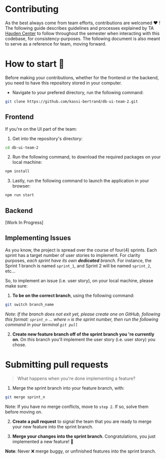 # Contributing

As the best always come from team efforts, contributions are welcomed ❤️ ! The following guide describes guidelines and processes explained by TA [Hayden Center](https://github.com/HaydenCenter) to follow throughout the semester when interacting with this codebase, for consistency-purposes. The following document is also meant to serve as a reference for team, moving forward.

# How to start 🚀

Before making your contributions, whether for the frontend or the backend, you need to have this repository stored in your computer.

- Navigate to your prefered directory, run the following command:

```sh
git clone https://github.com/kassi-bertrand/db-ui-team-2.git
```

## Frontend

If you're on the UI part of the team:

1. Get into the repository's directory:

```sh
cd db-ui-team-2
```

2. Run the following command, to download the required packages on your local machine:

```sh
npm install
```

3. Lastly, run the following command to launch the application in your browser:

```sh
npm run start
```

## Backend

[Work In Progress]

## Implementing Issues

As you know, the project is spread over the course of four(4) sprints. Each sprint has a target number of user stories to implement. For clarity purposes, _each sprint have its own **dedicated** branch_. For instance, the Sprint 1 branch is named `sprint_1`, and Sprint 2 will be named `sprint_2`, etc...

So, to implement an issue (i.e. user story), on your local machine, please make sure:

1. **To be on the correct branch**, using the following command:

```sh
git switch branch_name
```

_Note: If the branch does not exit yet, please create one on GitHub, following this format: `sprint_n` ... where `n` is the sprint number, then run the following command in your terminal `git pull`_

2. **Create new feature branch off of the sprint branch you 're currently on**. On this branch you'll implement the user story (i.e. user story) you chose.

# Submitting pull requests

> What happens when you're done implementing a feature?

1. Merge the sprint branch into your feature branch, with:

```sh
git merge sprint_n
```

Note: If you have no merge conflicts, move to `step 2`. If so, solve them before moving on.

2. **Create a pull request** to signal the team that you are ready to merge your new feature into the sprint branch.

3. **Merge your changes into the sprint branch**. Congratulations, you just implemented a new feature! 🌱

**Note**: Never ❌ merge buggy, or unfinished features into the sprint branch.
